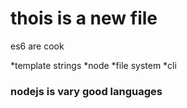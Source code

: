 thois is a new file
==============

es6 are cook

*template strings
*node
*file system
*cli


### nodejs is vary good languages